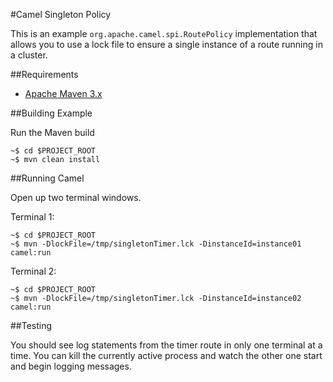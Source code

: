 #Camel Singleton Policy

This is an example `org.apache.camel.spi.RoutePolicy` implementation that allows you to use a lock file to ensure a single instance of a route running in a cluster.

##Requirements

- [Apache Maven 3.x](http://maven.apache.org)

##Building Example

Run the Maven build

```
~$ cd $PROJECT_ROOT
~$ mvn clean install
```

##Running Camel

Open up two terminal windows.

Terminal 1:

```
~$ cd $PROJECT_ROOT
~$ mvn -DlockFile=/tmp/singletonTimer.lck -DinstanceId=instance01 camel:run
```

Terminal 2:

```
~$ cd $PROJECT_ROOT
~$ mvn -DlockFile=/tmp/singletonTimer.lck -DinstanceId=instance02 camel:run
```

##Testing

You should see log statements from the timer route in only one terminal at a time. You can kill the currently active process and watch the other one start and begin logging messages.